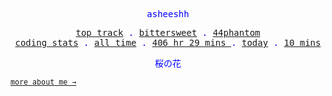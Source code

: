<p align="center" style="color:blue"><samp>asheeshh</samp></p>        <p align="center" style="color:blue">        <samp>            <a href="https://open.spotify.com/track/7yUiFMJyShsfmY8TxJAO76">top track</a> .            <a href="https://open.spotify.com/track/7yUiFMJyShsfmY8TxJAO76">bittersweet</a> .            <a href="https://open.spotify.com/track/7yUiFMJyShsfmY8TxJAO76">44phantom</a></br>            <a href="https://wakatime.com/@asheeshh">coding stats</a> .            <a href="https://wakatime.com/@asheeshh">all time</a> .            <a href="https://wakatime.com/@asheeshh">            406 hr 29 mins        </a> .            <a href="https://wakatime.com/@asheeshh">today</a> .            <a href="https://wakatime.com/@asheeshh">10 mins</a>        </samp>        </p>        <p align="center" style="color:blue"><samp>桜の花</samp></p>                <sub><samp><a href="https://asheeshh.ninja/about/">more about me →</a></samp></sub>